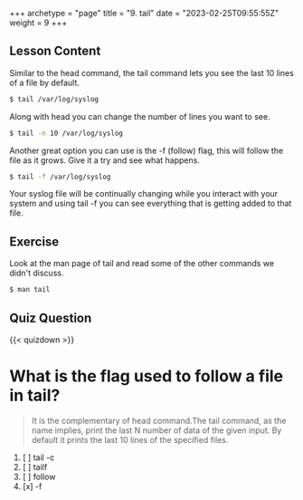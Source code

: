 +++
archetype = "page"
title = "9. tail"
date = "2023-02-25T09:55:55Z"
weight = 9
+++

## Lesson Content

Similar to the head command, the tail command lets you see the last 10 lines of a file by default.

```bash
$ tail /var/log/syslog
```

Along with head you can change the number of lines you want to see.

```bash
$ tail -n 10 /var/log/syslog
```

Another great option you can use is the -f (follow) flag, this will follow the file as it grows. Give it a try and see what happens. 

```bash
$ tail -f /var/log/syslog
``` 

Your syslog file will be continually changing while you interact with your system and using tail -f you can see everything that is getting added to that file.

## Exercise

Look at the man page of tail and read some of the other commands we didn't discuss. 

```bash
$ man tail
```

## Quiz Question

{{< quizdown >}}

# What is the flag used to follow a file in tail?

> It is the complementary of head command.The tail command, as the name implies, print the last N number of data of the given input. By default it prints the last 10 lines of the specified files. 

1. [ ] tail -c
2. [ ] tailf
3. [ ] follow
4. [x] -f

